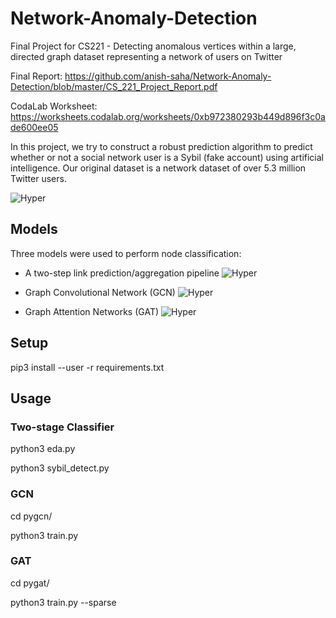 # Network-Anomaly-Detection
Final Project for CS221 - Detecting anomalous vertices within a large, directed graph dataset representing a network of users on Twitter

Final Report: https://github.com/anish-saha/Network-Anomaly-Detection/blob/master/CS_221_Project_Report.pdf

CodaLab Worksheet: https://worksheets.codalab.org/worksheets/0xb972380293b449d896f3c0ade600ee05

In this project, we try to construct a robust prediction algorithm to predict whether or not a social network user is a Sybil (fake account) using artificial intelligence. Our original dataset is a network dataset of over 5.3 million Twitter users. 

![Hyper](https://github.com/anish-saha/Network-Anomaly-Detection/blob/master/figures/graph.png)

## Models

Three models were used to perform node classification: 
* A two-step link prediction/aggregation pipeline 
![Hyper](https://github.com/anish-saha/Network-Anomaly-Detection/blob/master/figures/Link_Prediction_Classifier.png)

* Graph Convolutional Network (GCN) 
![Hyper](https://github.com/anish-saha/Network-Anomaly-Detection/blob/master/figures/gcn.png)

* Graph Attention Networks (GAT)
![Hyper](https://github.com/anish-saha/Network-Anomaly-Detection/blob/master/figures/gat.png)

## Setup
pip3 install --user -r requirements.txt

## Usage

### Two-stage Classifier
python3 eda.py 

python3 sybil_detect.py

### GCN
cd pygcn/

python3 train.py

### GAT
cd pygat/

python3 train.py --sparse
